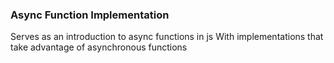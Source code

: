 ### Async Function Implementation
Serves as an introduction to async functions in js
With implementations that take advantage of asynchronous functions

